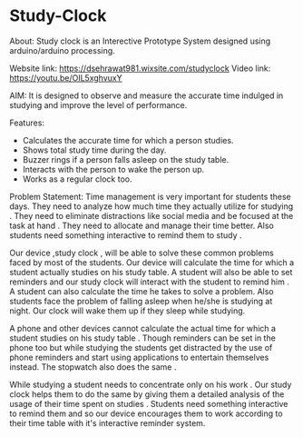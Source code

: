 # Study-Clock
About: Study clock is an Interective Prototype System designed using arduino/arduino processing. 

Website link: https://dsehrawat981.wixsite.com/studyclock
Video link: https://youtu.be/OIL5xghvuxY

AIM: It is designed to observe and measure the accurate time indulged in studying and improve the level of performance. 

Features: 
- Calculates the accurate time for which a person studies.
- Shows total study time during the day.
- Buzzer rings if a person falls asleep on the study table.
- Interacts with the person to wake the person up.
- Works as a regular clock too.

Problem Statement:
Time management is very important for students these days.  They need to analyze how much time they actually utilize for studying . They need to eliminate distractions  like social media and be focused at the task at hand . They need to allocate and manage their time better. Also  students need something interactive to remind them to study .

Our device ,study clock , will be able to solve these common problems faced by most of the students. Our device will calculate the time for which a student actually studies on his study table. A student will also be able to set reminders and our  study clock will interact with the student to remind him . A student can also calculate the time he takes to solve a problem. Also students face the problem of falling asleep when he/she is studying at night. Our clock will wake them up if they sleep while studying.

A phone and other devices cannot calculate the actual time for which a student studies on his study table . Though  reminders can be set in the   phone too  but while studying the students get distracted by the use of phone reminders and start using applications to entertain themselves instead.  The stopwatch also does the same . 

While studying a student needs to concentrate only on his work . Our  study clock helps them to do the same by giving them a detailed analysis of the usage of their time spent on studies . Students need something interactive to remind them and so our device  encourages them to work according to their time table  with it's interactive reminder system.

